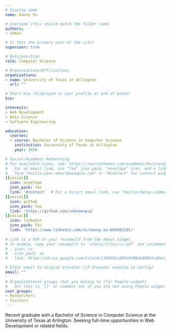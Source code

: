 ```yaml
---
# Display name
name: Danny Vu

# Username (this should match the folder name)
authors:
- admin

# Is this the primary user of the site?
superuser: true

# Role/position
role: Computer Science

# Organizations/Affiliations
organizations:
- name: University of Texas at Arlington
  url: ""

# Short bio (displayed in user profile at end of posts)
bio: 

interests:
- Web Development
- Data Science
- Software Engineering

education:
  courses:
  - course: Bachelor of Science in Computer Science
    institution: University of Texas at Arlington
    year: 2020

# Social/Academic Networking
# For available icons, see: https://sourcethemes.com/academic/docs/widgets/#icons
#   For an email link, use "fas" icon pack, "envelope" icon, and a link in the
#   form "mailto:your-email@example.com" or "#contact" for contact widget.
[[social]]
  icon: envelope
  icon_pack: fas
  link: '#contact'  # For a direct email link, use "mailto:danny.vu@mavs.uta.edu".
[[social]]
  icon: github
  icon_pack: fas
  link: 'https://github.com/unknownpvp'
[[social]]
  icon: linkedin
  icon_pack: fas
  link: 'https://www.linkedin.com/in/danny-vu-b84562191/'
  
# Link to a PDF of your resume/CV from the About widget.
# To enable, copy your resume/CV to `static/files/cv.pdf` and uncomment the lines below.  
# - icon: cv
#   icon_pack: ai
#   link: https://drive.google.com/file/d/13FR8RIcQRP24YRRHU4M0P2vQOmrZjM_e/view?usp=sharing

# Enter email to display Gravatar (if Gravatar enabled in Config)
email: ""
  
# Organizational groups that you belong to (for People widget)
#   Set this to `[]` or comment out if you are not using People widget.  
user_groups:
- Researchers
- Visitors
---
```


Recent graduate with a Bachelor of Science in Computer Science at the University of Texas at Arlington. Seeking full-time opportunities in Web Development or related fields.
